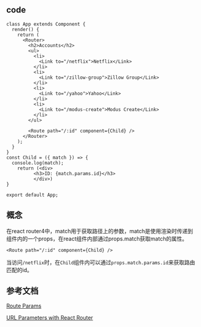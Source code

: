 ## code
```
class App extends Component {
  render() {
    return (
      <Router>
        <h2>Accounts</h2>
        <ul>
          <li>
            <Link to="/netflix">Netflix</Link>
          </li>
          <li>
            <Link to="/zillow-group">Zillow Group</Link>
          </li>
          <li>
            <Link to="/yahoo">Yahoo</Link>
          </li>
          <li>
            <Link to="/modus-create">Modus Create</Link>
          </li>
        </ul>

        <Route path="/:id" component={Child} />
      </Router>
    );
  }
}
const Child = ({ match }) => {
  console.log(match);
    return (<div>
          <h3>ID: {match.params.id}</h3>
          </div>)
}

export default App;

```
## 概念
在react router4中，match用于获取路径上的参数，match是使用渲染时传递到组件内的一个props，在react组件内部通过props.match获取match的属性。
```
<Route path="/:id" component={Child} />
```
当访问`/netflix`时，在`Child`组件内可以通过`props.match.params.id`来获取路由匹配的id。

## 参考文档
[Route Params](https://scotch.io/courses/using-react-router-4/route-params)

[
URL Parameters with React Router](https://tylermcginnis.com/react-router-url-parameters/)